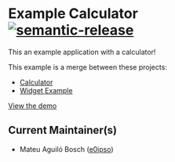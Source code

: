 # Example Calculator [![semantic-release](https://img.shields.io/badge/%20%20%F0%9F%93%A6%F0%9F%9A%80-semantic--release-e10079.svg)](https://github.com/semantic-release/semantic-release)

This an example application with a calculator!

This example is a merge between these projects:

- [Calculator](https://github.com/ahfarmer/calculator)
- [Widget Example](https://github.com/js-widgets/example-widget)

[View the demo](https://js-widgets.github.io/example-calculator/index.html)

## Current Maintainer(s)

- Mateu Aguiló Bosch ([e0ipso](https://github.com/e0ipso))
